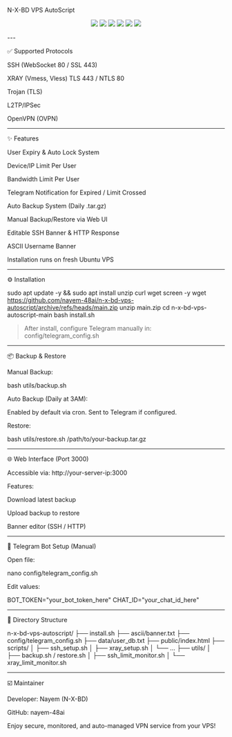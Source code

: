N-X-BD VPS AutoScript

<p align="center">
  <img src="https://img.shields.io/badge/OS-Ubuntu%2020.04%2F22.04%2F24.04-orange">
  <img src="https://img.shields.io/badge/SSH-Enabled-green">
  <img src="https://img.shields.io/badge/Xray-Vmess%2FVless-blue">
  <img src="https://img.shields.io/badge/Trojan-Enabled-yellow">
  <img src="https://img.shields.io/badge/L2TP-Enabled-blueviolet">
  <img src="https://img.shields.io/badge/OpenVPN-Supported-success">
</p>
---

✅ Supported Protocols

SSH (WebSocket 80 / SSL 443)

XRAY (Vmess, Vless) TLS 443 / NTLS 80

Trojan (TLS)

L2TP/IPSec

OpenVPN (OVPN)



---

✨ Features

User Expiry & Auto Lock System

Device/IP Limit Per User

Bandwidth Limit Per User

Telegram Notification for Expired / Limit Crossed

Auto Backup System (Daily .tar.gz)

Manual Backup/Restore via Web UI

Editable SSH Banner & HTTP Response

ASCII Username Banner

Installation runs on fresh Ubuntu VPS



---

⚙️ Installation

sudo apt update -y && sudo apt install unzip curl wget screen -y
wget https://github.com/nayem-48ai/n-x-bd-vps-autoscript/archive/refs/heads/main.zip
unzip main.zip
cd n-x-bd-vps-autoscript-main
bash install.sh

> After install, configure Telegram manually in: config/telegram_config.sh




---

📦 Backup & Restore

Manual Backup:

bash utils/backup.sh

Auto Backup (Daily at 3AM):

Enabled by default via cron. Sent to Telegram if configured.

Restore:

bash utils/restore.sh /path/to/your-backup.tar.gz


---

🌐 Web Interface (Port 3000)

Accessible via: http://your-server-ip:3000

Features:

Download latest backup

Upload backup to restore

Banner editor (SSH / HTTP)




---

📲 Telegram Bot Setup (Manual)

Open file:

nano config/telegram_config.sh

Edit values:

BOT_TOKEN="your_bot_token_here"
CHAT_ID="your_chat_id_here"


---

📁 Directory Structure

n-x-bd-vps-autoscript/
├── install.sh
├── ascii/banner.txt
├── config/telegram_config.sh
├── data/user_db.txt
├── public/index.html
├── scripts/
│   ├── ssh_setup.sh
│   ├── xray_setup.sh
│   └── ...
├── utils/
│   ├── backup.sh / restore.sh
│   ├── ssh_limit_monitor.sh
│   └── xray_limit_monitor.sh


---

☑️ Maintainer

Developer: Nayem (N-X-BD)

GitHub: nayem-48ai


Enjoy secure, monitored, and auto-managed VPN service from your VPS!


